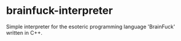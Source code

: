# brainfuck-interpreter
Simple interpreter for the esoteric programming language 'BrainFuck' written in C++.
